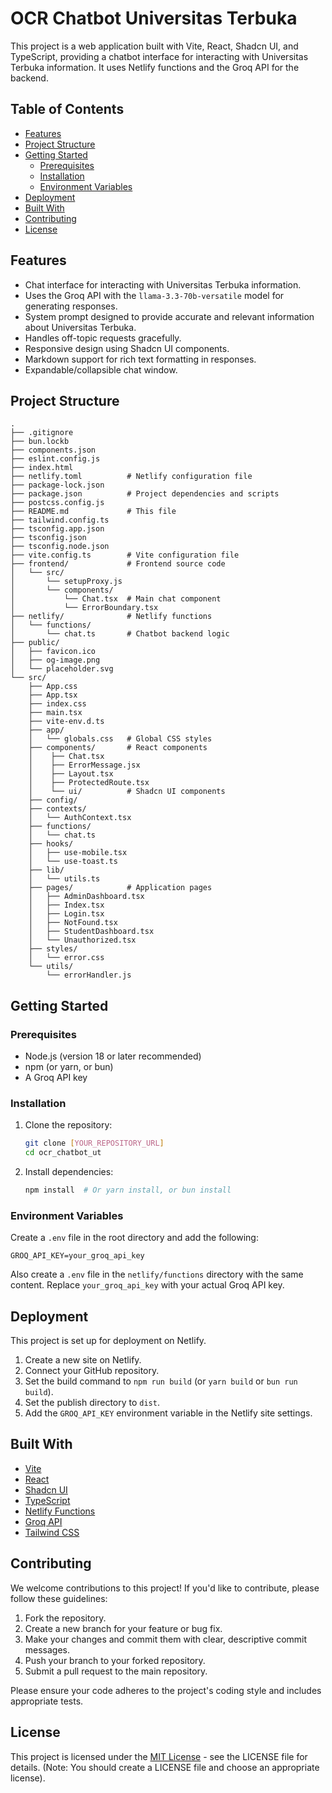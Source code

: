 # OCR Chatbot Universitas Terbuka

This project is a web application built with Vite, React, Shadcn UI, and TypeScript, providing a chatbot interface for interacting with Universitas Terbuka information. It uses Netlify functions and the Groq API for the backend.

## Table of Contents

- [Features](#features)
- [Project Structure](#project-structure)
- [Getting Started](#getting-started)
  - [Prerequisites](#prerequisites)
  - [Installation](#installation)
  - [Environment Variables](#environment-variables)
- [Deployment](#deployment)
- [Built With](#built-with)
- [Contributing](#contributing)
- [License](#license)

## Features

- Chat interface for interacting with Universitas Terbuka information.
- Uses the Groq API with the `llama-3.3-70b-versatile` model for generating responses.
- System prompt designed to provide accurate and relevant information about Universitas Terbuka.
- Handles off-topic requests gracefully.
- Responsive design using Shadcn UI components.
- Markdown support for rich text formatting in responses.
- Expandable/collapsible chat window.

## Project Structure

```
.
├── .gitignore
├── bun.lockb
├── components.json
├── eslint.config.js
├── index.html
├── netlify.toml          # Netlify configuration file
├── package-lock.json
├── package.json          # Project dependencies and scripts
├── postcss.config.js
├── README.md             # This file
├── tailwind.config.ts
├── tsconfig.app.json
├── tsconfig.json
├── tsconfig.node.json
├── vite.config.ts        # Vite configuration file
├── frontend/             # Frontend source code
│   └── src/
│       └── setupProxy.js
│       └── components/
│           └── Chat.tsx  # Main chat component
│           └── ErrorBoundary.tsx
├── netlify/              # Netlify functions
│   └── functions/
│       └── chat.ts       # Chatbot backend logic
├── public/
│   ├── favicon.ico
│   ├── og-image.png
│   └── placeholder.svg
└── src/
    ├── App.css
    ├── App.tsx
    ├── index.css
    ├── main.tsx
    ├── vite-env.d.ts
    ├── app/
    │   └── globals.css   # Global CSS styles
    ├── components/       # React components
    │    ├── Chat.tsx
    │    ├── ErrorMessage.jsx
    │    ├── Layout.tsx
    │    ├── ProtectedRoute.tsx
    │    └── ui/          # Shadcn UI components
    ├── config/
    ├── contexts/
    │   └── AuthContext.tsx
    ├── functions/
    │   └── chat.ts
    ├── hooks/
    │   ├── use-mobile.tsx
    │   └── use-toast.ts
    ├── lib/
    │   └── utils.ts
    ├── pages/            # Application pages
    │   ├── AdminDashboard.tsx
    │   ├── Index.tsx
    │   ├── Login.tsx
    │   ├── NotFound.tsx
    │   ├── StudentDashboard.tsx
    │   └── Unauthorized.tsx
    ├── styles/
    │   └── error.css
    └── utils/
        └── errorHandler.js
```

## Getting Started

### Prerequisites

- Node.js (version 18 or later recommended)
- npm (or yarn, or bun)
- A Groq API key

### Installation

1.  Clone the repository:

    ```bash
    git clone [YOUR_REPOSITORY_URL]
    cd ocr_chatbot_ut
    ```

2.  Install dependencies:

    ```bash
    npm install  # Or yarn install, or bun install
    ```

### Environment Variables

Create a `.env` file in the root directory and add the following:

```
GROQ_API_KEY=your_groq_api_key
```

Also create a `.env` file in the `netlify/functions` directory with the same content. Replace `your_groq_api_key` with your actual Groq API key.

## Deployment

This project is set up for deployment on Netlify.

1.  Create a new site on Netlify.
2.  Connect your GitHub repository.
3.  Set the build command to `npm run build` (or `yarn build` or `bun run build`).
4.  Set the publish directory to `dist`.
5.  Add the `GROQ_API_KEY` environment variable in the Netlify site settings.

## Built With

- [Vite](https://vitejs.dev/)
- [React](https://react.dev/)
- [Shadcn UI](https://ui.shadcn.com/)
- [TypeScript](https://www.typescriptlang.org/)
- [Netlify Functions](https://www.netlify.com/products/functions/)
- [Groq API](https://groq.com/)
- [Tailwind CSS](https://tailwindcss.com/)

## Contributing

We welcome contributions to this project! If you'd like to contribute, please follow these guidelines:

1.  Fork the repository.
2.  Create a new branch for your feature or bug fix.
3.  Make your changes and commit them with clear, descriptive commit messages.
4.  Push your branch to your forked repository.
5.  Submit a pull request to the main repository.

Please ensure your code adheres to the project's coding style and includes appropriate tests.

## License

This project is licensed under the [MIT License](LICENSE) - see the LICENSE file for details. (Note: You should create a LICENSE file and choose an appropriate license).
